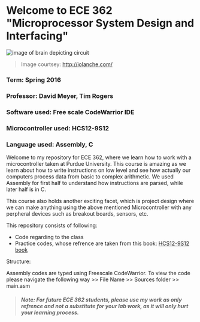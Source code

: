 # Welcome to ECE 362 "Microprocessor System Design and Interfacing"
![image of brain depicting circuit](http://iolanche.com/wp-content/uploads/2014/01/brain_circuit_board1.jpg)
>Image courtsey: http://iolanche.com/

### Term: Spring 2016
### Professor: David Meyer, Tim Rogers
### Software used: Free scale CodeWarrior IDE
### Microcontroller used: HCS12-9S12
### Language used: Assembly, C

Welcome to my repository for ECE 362, where we learn how to work with a microcontroller taken at Purdue University. This course is amazing as we learn about how to write instructions on low level and see how actually our computers process data from basic to complex arithmetic. We used Assembly for first half to understand how instructions are parsed, while later half is in C.

This course also holds another exciting facet, which is project design where we can make anything using the above mentioned Microcontroller with any perpheral devices such as breakout boards, sensors, etc.

This repository consists of following:
* Code regarding to the class
* Practice codes, whose refrence are taken from this book: [HCS12-9S12 book](http://www.amazon.com/The-HCS12-9S12-Introduction-Interfacing/dp/1435427424)

Structure:

Assembly codes are typed using Freescale CodeWarrior. To view the code please navigate the following way >> File Name >> Sources folder >> main.asm

>##### Note: For future ECE 362 students, please use my work as only refrence and not a substitute for your lab work, as it will only hurt your learning process.
